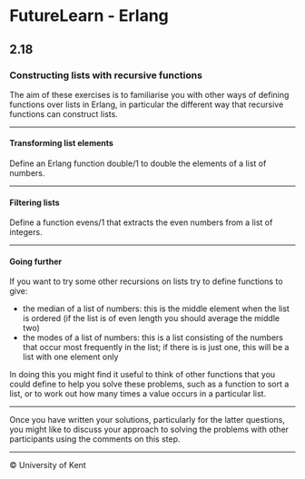 # FutureLearn - Erlang

## 2.18

### Constructing lists with recursive functions

The aim of these exercises is to familiarise you with other ways of defining functions over lists in Erlang, in particular the different way that recursive functions can construct lists.

---

#### Transforming list elements

Define an Erlang function double/1 to double the elements of a list of numbers.

---

#### Filtering lists

Define a function evens/1 that extracts the even numbers from a list of integers.

---

#### Going further

If you want to try some other recursions on lists try to define functions to give:

+ the median of a list of numbers: this is the middle element when the list is ordered (if the list is of even length you should average the middle two)
+ the modes of a list of numbers: this is a list consisting of the numbers that occur most frequently in the list; if there is is just one, this will be a list with one element only

In doing this you might find it useful to think of other functions that you could define to help you solve these problems, such as a function to sort a list, or to work out how many times a value occurs in a particular list.

---

Once you have written your solutions, particularly for the latter questions, you might like to discuss your approach to solving the problems with other participants using the comments on this step.

---

© University of Kent
